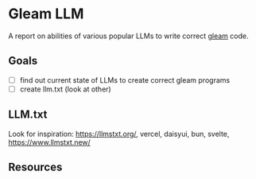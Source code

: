 # Gleam LLM

A report on abilities of various popular LLMs to write correct [gleam](https://gleam.run/) code.

## Goals

- [ ] find out current state of LLMs to create correct gleam programs
- [ ] create llm.txt (look at other)

## LLM.txt

Look for inspiration: https://llmstxt.org/, vercel, daisyui, bun, svelte, https://www.llmstxt.new/

## Resources
